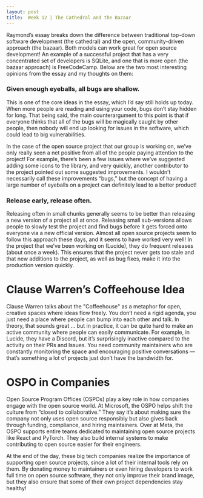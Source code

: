 ```yaml
---
layout: post
title:  Week 12 | The Cathedral and the Bazaar
---
```


Raymond’s essay breaks down the difference between traditional top-down software development (the cathedral) and the open, community-driven approach (the bazaar). Both models can work great for open source development! An example of a successful project that has a very concentrated set of developers is SQLite, and one that is more open (the bazaar approach) is FreeCodeCamp. Below are the two most interesting opinions from the essay and my thoughts on them:

<!--more-->

### Given enough eyeballs, all bugs are shallow.  

This is one of the core ideas in the essay, which I’d say still holds up today. When more people are reading and using your code, bugs don’t stay hidden for long. That being said, the main counterargument to this point is that if everyone thinks that all of the bugs will be magically caught by other people, then nobody will end up looking for issues in the software, which could lead to big vulnerabilities.

In the case of the open source project that our group is working on, we’ve only really seen a net positive from all of the people paying attention to the project! For example, there’s been a few issues where we’ve suggested adding some icons to the library, and very quickly, another contributor to the project pointed out some suggested improvements. I wouldn’t necessarily call these improvements “bugs,” but the concept of having a large number of eyeballs on a project can definitely lead to a better product!

### Release early, release often.  

Releasing often in small chunks generally seems to be better than releasing a new version of a project all at once. Releasing small sub-versions allows people to slowly test the project and find bugs before it gets forced onto everyone via a new official version. Almost all open source projects seem to follow this approach these days, and it seems to have worked very well! In the project that we’ve been working on (Lucide), they do frequent releases (about once a week). This ensures that the project never gets too stale and that new additions to the project, as well as bug fixes, make it into the production version quickly.

# Clause Warren’s Coffeehouse Idea

Clause Warren talks about the "Coffeehouse" as a metaphor for open, creative spaces where ideas flow freely. You don’t need a rigid agenda, you just need a place where people can bump into each other and talk. In theory, that sounds great … but in practice, it can be quite hard to make an active community where people can easily communicate. For example, in Lucide, they have a Discord, but it’s surprisingly inactive compared to the activity on their PRs and Issues. You need community maintainers who are constantly monitoring the space and encouraging positive conversations — that’s something a lot of projects just don’t have the bandwidth for.

# OSPO in Companies

Open Source Program Offices (OSPOs) play a key role in how companies engage with the open source world. At Microsoft, the OSPO helps shift the culture from “closed to collaborative.” They say it’s about making sure the company not only uses open source responsibly but also gives back through funding, compliance, and hiring maintainers. Over at Meta, the OSPO supports entire teams dedicated to maintaining open source projects like React and PyTorch. They also build internal systems to make contributing to open source easier for their engineers. 

At the end of the day, these big tech companies realize the importance of supporting open source projects, since a lot of their internal tools rely on them. By donating money to maintainers or even hiring developers to work full time on open source software, they not only improve their brand image, but they also ensure that some of their own project dependencies stay healthy!



